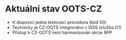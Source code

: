 # Aktuální stav OOTS-CZ
- K dispozici jedna testovací procedura (kód 00)
- Technicky je CZ-OOTS integrováno v ISSS (služba G1)
- Přístup k CZ-OOTS není harmonizován skrze RPP
